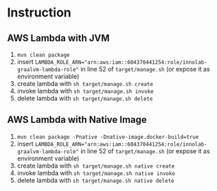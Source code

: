 # Instruction

## AWS Lambda with JVM

1. `mvn clean package`
1. insert `LAMBDA_ROLE_ARN="arn:aws:iam::604370441254:role/innolab-graalvm-lambda-role"` in line 52 of `target/manage.sh` (or expose it as environment variable)
1. create lambda with `sh target/manage.sh create`
1. invoke lambda with `sh target/manage.sh invoke`
1. delete lambda with `sh target/manage.sh delete`

## AWS Lambda with Native Image

1. `mvn clean package -Pnative -Dnative-image.docker-build=true`
1. insert `LAMBDA_ROLE_ARN="arn:aws:iam::604370441254:role/innolab-graalvm-lambda-role"` in line 52 of `target/manage.sh` (or expose it as environment variable)
1. create lambda with `sh target/manage.sh native create`
1. invoke lambda with `sh target/manage.sh native invoke`
1. delete lambda with `sh target/manage.sh native delete`
